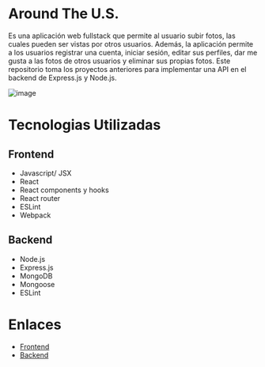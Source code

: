 # Around The U.S.
Es una aplicación web fullstack que permite al usuario subir fotos, las cuales pueden ser vistas por otros usuarios. Además, la aplicación permite a los usuarios registrar una cuenta, iniciar sesión, editar sus perfiles, dar me gusta a las fotos de otros usuarios y eliminar sus propias fotos.
Este repositorio toma los proyectos anteriores para implementar una API en el backend de Express.js y Node.js.

![image](https://github.com/Robyn-c/react-around-api-full_es/assets/112044548/f880f08e-3156-40f6-aab6-c05a96599e34)

# Tecnologias Utilizadas

## Frontend
* Javascript/ JSX
* React
* React components y hooks
* React router
* ESLint
* Webpack
## Backend
* Node.js
* Express.js
* MongoDB
* Mongoose
* ESLint

# Enlaces
* [Frontend](https://robyn-c.github.io/react-around-api-full_es)
* [Backend](https://project16-production.up.railway.app)
